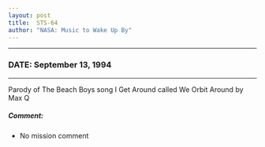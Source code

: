 ```yaml
---
layout: post
title:  STS-64
author: "NASA: Music to Wake Up By"
---
```


----
### DATE: September 13, 1994
----
Parody of  The Beach Boys song  I Get Around called We Orbit Around by Max Q

##### Comment:
* No mission comment
